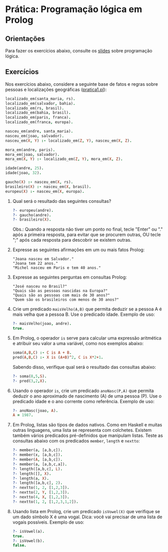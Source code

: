 # Prática: Programação lógica em Prolog



## Orientações 

Para fazer os exercícios abaixo, consulte os [slides](../../../slides) sobre programação lógica.


## Exercícios

Nos exercícios abaixo, considere a seguinte base de fatos e regras sobre pessoas e localizações geográficas ([pratica1.pl](pratica1.pl)):

   ```prolog
   localizado_em(santa_maria, rs). 
   localizado_em(salvador, bahia). 
   localizado_em(rs, brasil). 
   localizado_em(bahia, brasil). 
   localizado_em(paris, franca). 
   localizado_em(franca, europa). 
   
   nasceu_em(andre, santa_maria). 
   nasceu_em(joao, salvador). 
   nasceu_em(X, Y) :- localizado_em(Z, Y), nasceu_em(X, Z). 
   
   mora_em(andre, paris). 
   mora_em(joao, salvador). 
   mora_em(X, Y) :- localizado_em(Z, Y), mora_em(X, Z). 

   idade(andre, 25). 
   idade(joao, 32). 

   gaucho(X) :- nasceu_em(X, rs). 
   brasileiro(X) :- nasceu_em(X, brasil). 
   europeu(X) :- nasceu_em(X, europa).
   ```

1. Qual será o resultado das seguintes consultas?

   ```prolog
   ?- europeu(andre).
   ?- gaucho(andre).
   ?- brasileiro(X).
   ```
   Obs.: Quando a resposta não tiver um ponto no final, tecle "Enter" ou "." após a primeira resposta, para evitar que se procurem outras, OU tecle ";" após cada resposta para descobrir se existem outras.
   
2. Expresse as seguintes afirmações em um ou mais fatos Prolog:

   ```
   "Joana nasceu em Salvador."
   "Joana tem 22 anos."
   "Michel nasceu em Paris e tem 40 anos." 
   ```
   
3. Expresse as seguintes perguntas em consultas Prolog:

   ```
   "José nasceu no Brasil?"
   "Quais são as pessoas nascidas na Europa?"
   "Quais são as pessoas com mais de 30 anos?"
   "Quem são os brasileiros com menos de 30 anos?"
   ```
   
4. Crie um predicado `maisVelho(A,B)` que permita deduzir se a pessoa A é mais velha que a pessoa B. Use o predicado idade. Exemplo de uso:

   ```prolog
   ?- maisVelho(joao, andre).
   true.
   ```

5. Em Prolog, o operador `is` serve para calcular uma expressão aritmética e atribuir seu valor a uma variável, como nos exemplos abaixo:

   ```prolog
   soma(A,B,C) :- C is A + B. 
   pred(A,B,C) :- X is (A+B)^2, C is X*2+1.
   ```
   
   Sabendo disso, verifique qual será o resultado das consultas abaixo:

   ```prolog
   ?- soma(8,5,S).
   ?- pred(3,2,X).
   ```

6. Usando o operador `is`, crie um predicado `anoNasc(P,A)` que permita deduzir o ano aproximado de nascimento (A) de uma pessoa (P). Use o predicado idade e o ano corrente como referência. Exemplo de uso: 

   ```prolog
   ?- anoNasc(joao, A).
   A = 1987.
   ```
   
7. Em Prolog, listas são tipos de dados nativos. Como em Haskell e muitas outras linguagens, uma lista se representa com colchetes. Existem também vários predicados pré-definidos que manipulam listas. Teste as consultas abaixo com os predicados `member`, `length` e `nextto`:

   ```prolog
   ?- member(a, [a,b,c]).
   ?- member(x, [a,b,c]).
   ?- member(A, [a,b,c]).
   ?- member(a, [a,b,c,a]).
   ?- length([a,b,c], L).
   ?- length([], X).
   ?- length(a, X).
   ?- length([a,b,c], 2).
   ?- nextto(1, 2, [1,2,3]).
   ?- nextto(2, Y, [1,2,3]).
   ?- nextto(4, X, [1,2,3]).
   ?- nextto(1, 2, [1,2,3,1,2]).
   ```

8. Usando lista em Prolog, crie um predicado `isVowel(X)` que verifique se um dado símbolo X é uma vogal. Dica: você vai precisar de uma lista de vogais possíveis. Exemplo de uso:

   ```prolog
   ?- isVowel(a).
   true.
   ?- isVowel(b).
   false.
   ```
